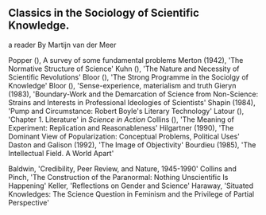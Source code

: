  
## Classics in the Sociology of Scientific Knowledge.
a reader
By Martijn van der Meer



Popper (), A survey of some fundamental problems
Merton (1942), 'The Normative Structure of Science'
Kuhn (), 'The Nature and Necessity of Scientific Revolutions' 
Bloor (), 'The Strong Programme in the Sociolgy of Knowledge'
Bloor (), 'Sense-experience, materialism and truth
Gieryn (1983), 'Boundary-Work and the Demarcation of Science from Non-Science: Strains and Interests in Professional Ideologies of Scientists'
Shapin (1984), 'Pump and Circumstance: Robert Boyle's Literary Technology'
Latour (), 'Chapter 1. Literature' in *Science in Action*
Collins (), 'The Meaning of Experiment: Replication and Reasonableness'
Hilgartner (1990), 'The Dominant View of Popularization: Conceptual Problems, Political Uses'
Daston and Galison (1992), 'The Image of Objectivity'
Bourdieu (1985), 'The Intellectual Field. A World Apart'


 

Baldwin, 'Credibility, Peer Review, and Nature, 1945-1990'
Collins and Pinch, 'The Construction of the Paranormal: Nothing Unscientific 
Is Happening'
Keller, 'Reflections on Gender and Science'
Haraway, 'Situated Knowledges: The Science Question in Feminism and the Privilege of Partial Perspective'
